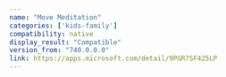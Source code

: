 ```yaml
---
name: "Move Meditation"
categories: ['kids-family']
compatibility: native
display_result: "Compatible"
version_from: "740.0.0.0"
link: https://apps.microsoft.com/detail/9PGR7SF425LP
---
```

